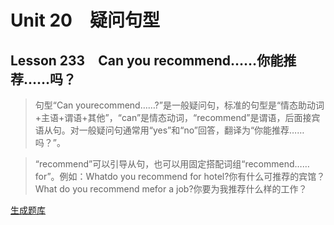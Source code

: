 ﻿ # Unit 20　疑问句型
 ## Lesson 233　Can you recommend……你能推荐……吗？
 
> 句型“Can yourecommend……?”是一般疑问句，标准的句型是“情态助动词+主语+谓语+其他”，“can”是情态动词，“recommend”是谓语，后面接宾语从句。对一般疑问句通常用“yes”和“no”回答，翻译为“你能推荐……吗？”。

> “recommend”可以引导从句，也可以用固定搭配词组“recommend……for”。例如：Whatdo you recommend for hotel?你有什么可推荐的宾馆？What do you recommend mefor a job?你要为我推荐什么样的工作？


 [生成题库](./question/f233.json)